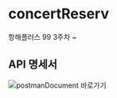 # concertReserv
항해플러스 99 3주차 ~

## API 명세서 
![postmanDocument 바로가기](https://documenter.getpostman.com/view/23303389/2sA3dxEXgn)
